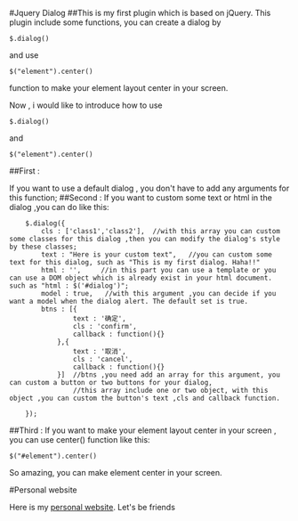 #Jquery Dialog
##This is my first plugin which is based on jQuery.
This plugin include some functions, you can create a dialog by 
```
$.dialog()
```
and use 
```
$("element").center() 
```
function to make your element layout center in your screen.

Now , i would like to introduce how to use 
```
$.dialog() 
```
and 
```
$("element").center()
```

##First :

If you want to use a default dialog , you don't have to add any arguments for this function;
##Second :
If you want to custom some text or html in the dialog ,you can do like this:

```
	$.dialog({
		cls : ['class1','class2'],  //with this array you can custom some classes for this dialog ,then you can modify the dialog's style by these classes;
		text : "Here is your custom text",   //you can custom some text for this dialog, such as "This is my first dialog. Haha!!"
		html : '',     //in this part you can use a template or you can use a DOM object which is already exist in your html document. such as "html : $('#dialog')";
		model : true,   //with this argument ,you can decide if you want a model when the dialog alert. The default set is true.
		btns : [{
				text : '确定',
				cls : 'confirm',
				callback : function(){}
			},{
				text : '取消',
				cls : 'cancel',
				callback : function(){}
			}]	//btns ,you need add an array for this argument, you can custom a button or two buttons for your dialog,
				//this array include one or two object, with this object ,you can custom the button's text ,cls and callback function.
		
	});
```
##Third :
If you want to make your element layout center in your screen , you can use center() function like this: 
```
$("#element").center()
``` 
So amazing, you can make element center in your screen.

#Personal website

Here is my [personal website](http://www.yvanwang.com/).
Let's be friends
